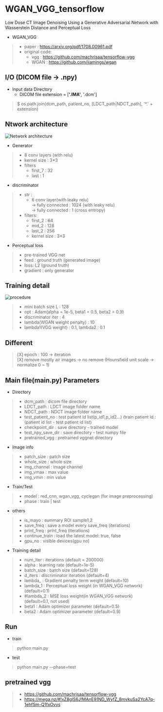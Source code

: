 # WGAN_VGG_tensorflow
Low Dose CT Image Denoising Using a Generative Adversarial Network with Wasserstein Distance and Perceptual Loss<br>

* WGAN_VGG
>	* paper : https://arxiv.org/pdf/1708.00961.pdf
>	* original code:  
>     * vgg : https://github.com/machrisaa/tensorflow-vgg  
>     * WGAN : https://github.com/jiamings/wgan


## I/O (DICOM file -> .npy)
* Input data Directory  
  * DICOM file extension = [<b>'.IMA'</b>, '.dcm']
> $ os.path.join(dcm_path, patient_no, [LDCT_path|NDCT_path], '*.' + extension)

## Ntwork architecture  
![Network architecture](https://github.com/hyeongyuy/WGAN_VGG_tensorflow/blob/master/img/network.jpg) 
* Generator
> * 8 conv layers (with relu)
> * kernel size : 3*3 
> * filters 
>   * first_7 : 32
>   * last : 1
* discriminator
> * str :  
>   * 6 conv layer(with leaky relu)  
>   -> fully connected : 1024 (with leaky relu)  
>   -> fully connected : 1 (cross entropy)  
> * filters:
>   * first_2 : 64
>   * mid_2 : 128
>   * last_2  : 256
>   * kernel size : 3*3
* Perceptual loss
> * pre-trained VGG net
> * feed : ground truth (generated image)
> * loss: L2 (ground truth)
> * gradient : only generator
## Training detail  
![procedure](https://github.com/hyeongyuy/WGAN_VGG_tensorflow/blob/master/img/procedure.jpg)
> * mini batch size L : 128
> * opt : Adam(alpha = 1e-5, beta1 = 0.5, beta2 = 0.9)
> * discriminator iter : 4
> * lambda(WGAN weight penalty) : 10
> * lambda1(VGG weight) : 0.1, lambda2 : 0.1
## Different
> [X] epoch : 100  -> iteration  
> [X] remove mostly air images  -> no remove (Hounsfield unit scale -> normalize 0 ~ 1)

## Main file(main.py) Parameters
* Directory
> * dcm_path : dicom file directory
> * LDCT_path : LDCT image folder name
> * NDCT_path : NDCT image folder name
> * test_patient_no : test patient id list(p_id1,p_id2...) (train patient id : (patient id list - test patient id list)
> * checkpoint_dir : save directory - trained model
> * test_npy_save_dir : save directory - test numpy file
> * pretrained_vgg : pretrained vggnet directory
* Image info
> * patch_size : patch size 
> * whole_size : whole size
> * img_channel : image channel
> * img_vmax : max value
> * img_vmin : min value
* Train/Test
> * model : red_cnn, wgan_vgg, cyclegan (for image preprocessing)
> * phase : train | test
* others
> * is_mayo : summary ROI sample1,2
> * save_freq : save a model every save_freq (iterations)
> * print_freq : print_freq (iterations)
> * continue_train : load the latest model: true, false
> * gpu_no : visible devices(gpu no)
* Training detail
> * num_iter : iterations (default = 200000)
> * alpha : learning rate (default=1e-5)
> * batch_size : batch size (default=128)
> * d_iters : discriminator iteration (default=4)
> * lambda_ : Gradient penalty term weight (default=10)
> * lambda_1 : Perceptual loss weight (in WGAN_VGG network) (default=0.1)
> * #lambda_2 : MSE loss weight(in WGAN_VGG network) (default=0.1, not used)
> * beta1 : Adam optimizer parameter (default=0.5)
> * beta2 : Adam optimizer parameter (default=0.9)

## Run
* train
> python main.py
* test
> python main.py --phase=test

## pretrained vgg
> * https://github.com/machrisaa/tensorflow-vgg
> * https://mega.nz/#!xZ8glS6J!MAnE91ND_WyfZ_8mvkuSa2YcA7q-1ehfSm-Q1fxOvvs
